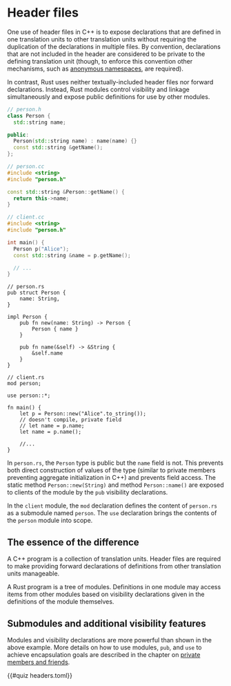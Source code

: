 # Header files

One use of header files in C++ is to expose declarations that are defined in one
translation units to other translation units without requiring the duplication
of the declarations in multiple files. By convention, declarations that are not
included in the header are considered to be private to the defining translation
unit (though, to enforce this convention other mechanisms, such as [anonymous
namespaces](/idioms/encapsulation/anonymous_namespaces.md), are required).

In contrast, Rust uses neither textually-included header files nor forward
declarations. Instead, Rust modules control visibility and linkage
simultaneously and expose public definitions for use by other modules.

<div class="comparison">

```cpp
// person.h
class Person {
  std::string name;

public:
  Person(std::string name) : name(name) {}
  const std::string &getName();
};

// person.cc
#include <string>
#include "person.h"

const std::string &Person::getName() {
  return this->name;
}

// client.cc
#include <string>
#include "person.h"

int main() {
  Person p("Alice");
  const std::string &name = p.getName();

  // ...
}
```

```rust,ignore
// person.rs
pub struct Person {
    name: String,
}

impl Person {
    pub fn new(name: String) -> Person {
        Person { name }
    }

    pub fn name(&self) -> &String {
        &self.name
    }
}

// client.rs
mod person;

use person::*;

fn main() {
    let p = Person::new("Alice".to_string());
    // doesn't compile, private field
    // let name = p.name;
    let name = p.name();

    //...
}
```

</div>

In `person.rs`, the `Person` type is public but the `name` field is not. This
prevents both direct construction of values of the type (similar to private
members preventing aggregate initialization in C++) and prevents field access.
The static method `Person::new(String)` and method `Person::name()` are exposed
to clients of the module by the `pub` visibility declarations.

In the `client` module, the `mod` declaration defines the content of `person.rs`
as a submodule named `person`. The `use` declaration brings the contents of the
`person` module into scope.

## The essence of the difference

A C++ program is a collection of translation units. Header files are required to
make providing forward declarations of definitions from other translation units
manageable.

A Rust program is a tree of modules. Definitions in one module may access items
from other modules based on visibility declarations given in the definitions of
the module themselves.

## Submodules and additional visibility features

Modules and visibility declarations are more powerful than shown in the above
example. More details on how to use modules, `pub`, and `use` to achieve
encapsulation goals are described in the chapter on [private members and
friends](/idioms/encapsulation/private_and_friends.md).

{{#quiz headers.toml}}
